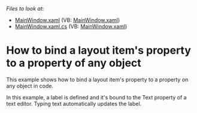 <!-- default file list -->
*Files to look at*:

* [MainWindow.xaml](./CS/BindToProperty_Ex/MainWindow.xaml) (VB: [MainWindow.xaml](./VB/BindToProperty_Ex/MainWindow.xaml))
* [MainWindow.xaml.cs](./CS/BindToProperty_Ex/MainWindow.xaml.cs) (VB: [MainWindow.xaml](./VB/BindToProperty_Ex/MainWindow.xaml))
<!-- default file list end -->
# How to bind a layout item's property to a property of any object


<p>This example shows how to bind a layout item's property to a property on any object in code. </p><p>In this example, a label is defined and it's bound to the Text property of a text editor. Typing text automatically updates the label.</p>

<br/>


